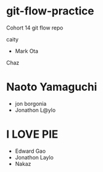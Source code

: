 # git-flow-practice
Cohort 14 git flow repo


caity




- Mark Ota


Chaz
# Naoto Yamaguchi

- jon borgonia
- Jonathon L@ylo

# I LOVE PIE

- Edward Gao
- Jonathon Laylo
- Nakaz

